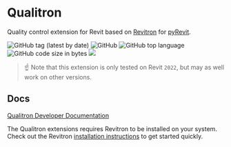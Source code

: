 # Qualitron

Quality control extension for Revit based on [Revitron](https://github.com/revitron/revitron) for [pyRevit](https://github.com/eirannejad/pyRevit).

![GitHub tag (latest by date)](https://img.shields.io/github/v/tag/qualitron/qualitron?label=version)
![GitHub](https://img.shields.io/github/license/qualitron/qualitron?color=222222)
![GitHub top language](https://img.shields.io/github/languages/top/qualitron/qualitron?color=222222)
![GitHub code size in bytes](https://img.shields.io/github/languages/code-size/qualitron/qualitron?color=222222)
![](https://img.shields.io/badge/Revit-2022-222222)

> :point_up: Note that this extension is only tested on Revit `2022`, but may as well work on other versions.

## Docs
[Qualitron Developer Documentation](https://qualitron.readthedocs.io/en/latest/index.html)

The Qualitron extensions requires Revitron to be installed on your system. Check out the Revitron [installation instructions](https://revitron.readthedocs.io/en/latest/get-started.html) to get started quickly.